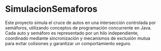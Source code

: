# SimulacionSemaforos
Este proyecto simula el cruce de autos en una intersección controlada por semáforos, utilizando conceptos de programación concurrente en Java. Cada auto y semáforo es representado por un hilo independiente, coordinado mediante sincronización y mecanismos de exclusión mutua para evitar colisiones y garantizar un comportamiento seguro.
